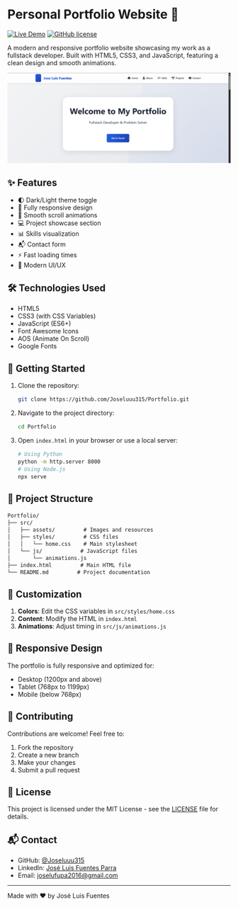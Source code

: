 # Personal Portfolio Website 🚀

[![Live Demo](https://img.shields.io/badge/demo-live-brightgreen.svg)](https://joseluuu315.github.io/Portfolio/)
[![GitHub license](https://img.shields.io/github/license/Joseluuu315/Portfolio)](https://github.com/Joseluuu315/Portfolio/blob/main/LICENSE)

A modern and responsive portfolio website showcasing my work as a fullstack developer. Built with HTML5, CSS3, and JavaScript, featuring a clean design and smooth animations.

![Portfolio Preview](src/assets/preview.png)

## ✨ Features

- 🌓 Dark/Light theme toggle
- 📱 Fully responsive design
- 🎯 Smooth scroll animations
- 💻 Project showcase section
- 📊 Skills visualization
- 📬 Contact form
- ⚡ Fast loading times
- 🎨 Modern UI/UX

## 🛠️ Technologies Used

- HTML5
- CSS3 (with CSS Variables)
- JavaScript (ES6+)
- Font Awesome Icons
- AOS (Animate On Scroll)
- Google Fonts

## 🚀 Getting Started

1. Clone the repository:
   ```bash
   git clone https://github.com/Joseluuu315/Portfolio.git
   ```

2. Navigate to the project directory:
   ```bash
   cd Portfolio
   ```

3. Open `index.html` in your browser or use a local server:
   ```bash
   # Using Python
   python -m http.server 8000
   # Using Node.js
   npx serve
   ```

## 📂 Project Structure

```
Portfolio/
├── src/
│   ├── assets/         # Images and resources
│   ├── styles/         # CSS files
│   │   └── home.css    # Main stylesheet
│   └── js/            # JavaScript files
│       └── animations.js
├── index.html         # Main HTML file
└── README.md         # Project documentation
```

## 🎨 Customization

1. **Colors**: Edit the CSS variables in `src/styles/home.css`
2. **Content**: Modify the HTML in `index.html`
3. **Animations**: Adjust timing in `src/js/animations.js`

## 📱 Responsive Design

The portfolio is fully responsive and optimized for:
- Desktop (1200px and above)
- Tablet (768px to 1199px)
- Mobile (below 768px)

## 🤝 Contributing

Contributions are welcome! Feel free to:
1. Fork the repository
2. Create a new branch
3. Make your changes
4. Submit a pull request

## 📄 License

This project is licensed under the MIT License - see the [LICENSE](LICENSE) file for details.

## 📬 Contact

- GitHub: [@Joseluuu315](https://github.com/Joseluuu315)
- LinkedIn: [José Luis Fuentes Parra](https://www.linkedin.com/in/jos%C3%A9-luis-fuentes-parra-80bb96257/)
- Email: joselufupa2016@gmail.com

---

Made with ❤️ by José Luis Fuentes
